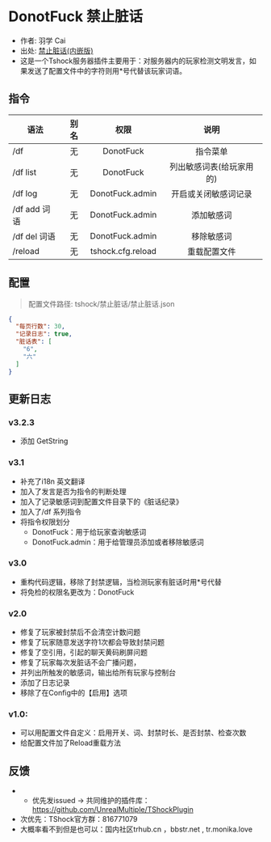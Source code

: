 # DonotFuck 禁止脏话

- 作者: 羽学 Cai
- 出处: [禁止脏话(内嵌版)](https://github.com/1242509682/DonotFuck)
- 这是一个Tshock服务器插件主要用于：对服务器内的玩家检测文明发言，如果发送了配置文件中的字符则用*号代替该玩家词语。

## 指令

| 语法         | 别名 |        权限         |      说明       |
|------------|:--:|:-----------------:|:-------------:|
| /df        | 无  |     DonotFuck     |     指令菜单      |
| /df list   | 无  |     DonotFuck     | 列出敏感词表(给玩家用的) |
| /df log    | 无  |  DonotFuck.admin  |  开启或关闭敏感词记录   |
| /df add 词语 | 无  |  DonotFuck.admin  |     添加敏感词     |
| /df del 词语 | 无  |  DonotFuck.admin  |     移除敏感词     |
| /reload    | 无  | tshock.cfg.reload |    重载配置文件     |

## 配置
> 配置文件路径: tshock/禁止脏话/禁止脏话.json
```json
{
  "每页行数": 30,
  "记录日志": true,
  "脏话表": [
    "6",
    "六"
  ]
}
```

## 更新日志

### v3.2.3
- 添加 GetString

### v3.1
- 补充了i18n 英文翻译
- 加入了发言是否为指令的判断处理
- 加入了记录敏感词到配置文件目录下的《脏话纪录》
- 加入了/df 系列指令
- 将指令权限划分
  - DonotFuck：用于给玩家查询敏感词
  - DonotFuck.admin：用于给管理员添加或者移除敏感词

### v3.0
- 重构代码逻辑，移除了封禁逻辑，当检测玩家有脏话时用*号代替
- 将免检的权限名更改为：DonotFuck

### v2.0
- 修复了玩家被封禁后不会清空计数问题
- 修复了玩家随意发送字符1次都会导致封禁问题
- 修复了空引用，引起的聊天黄码刷屏问题
- 修复了玩家每次发脏话不会广播问题，
- 并列出所触发的敏感词，输出给所有玩家与控制台
- 添加了日志记录
- 移除了在Config中的【启用】选项

### v1.0:  
- 可以用配置文件自定义：启用开关、词、封禁时长、是否封禁、检查次数
- 给配置文件加了Reload重载方法


## 反馈
- - 优先发issued -> 共同维护的插件库：https://github.com/UnrealMultiple/TShockPlugin
- 次优先：TShock官方群：816771079
- 大概率看不到但是也可以：国内社区trhub.cn ，bbstr.net , tr.monika.love
